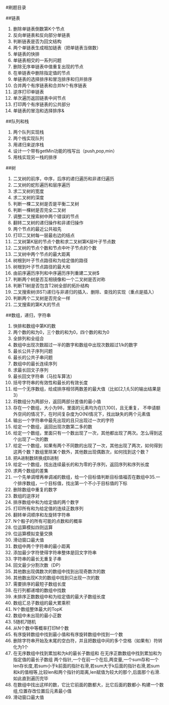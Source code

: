 #刷题目录

##链表
1. 删除单链表倒数第K个节点
2. 反向单链表和反向部分单链表
3. 判断链表是否为回文结构
4. 两个单链表生成相加链表（把单链表当做数）
5. 单链表的快排
6. 单链表相交的一系列问题
7. 删除无序单链表中值重复出现的节点
8. 在单链表中删除指定值的节点
9. 单链表的选择排序和冒泡排序和归并排序
10. 合并两个有序链表和合并N个有序链表
11. 逆序打印单链表
12. 单次遍历返回链表中间节点
13. 打印两个有序链表的公共部分
14. 单链表的冒泡和选择排序&


##队列和栈
1. 两个队列实现栈
2. 两个栈实现队列
3. 用递归来逆序栈
4. 设计一个带有getMin功能的栈写出（push,pop,min）
5. 用栈实现另一栈的排序


##树
1. 二叉树的前序，中序，后序的递归遍历和非递归遍历
2. 二叉树的蛇形遍历和层序遍历
3. 求二叉树的宽度
4. 求二叉树的深度
5. 判断一棵二叉树是否是平衡二叉树
6. 判断一棵树是否完全二叉树
7. 调整二叉搜索树中两个错误的节点
8. 翻转二叉树的递归操作和非递归操作
9. 两个节点的最近公共祖先
10. 打印二叉树每一层最右边的结点
11. 二叉树第K层的节点个数和求二叉树第K层叶子节点数
12. 二叉树的节点个数和节点中叶子节点的个数
13. 二叉树中两个节点的最大距离
14. 树根到叶子节点路径和为给定值的路径
15. 树根到叶子节点路径的最大和
16. 由前序遍历序列和中序遍历序列重建二叉树$
17. 判断两个树是否互相镜像和一个二叉树是否对称
18. 判断T1树是否包含T2树全部的拓扑结构
19. 二叉搜索树(BST)递归与非递归的插入、删除、查找的实现（重点是插入）
20. 判断两个二叉树是否完全一样
21. 二叉搜索的第K大的节点


##数组，递归，字符串
1. 快排和数组中第K的数
2. 两个数的和为0，三个数的和为0，四个数的和为0
3. 全排列和全组合
4. 数组中出现次数超过一半的数字和数组中出现次数超过1/k的数字
5. 最长公共子序列问题
6. 最长的公共子串问题
7. 数组中的最长连续序列
8. 求最长回文子序列
9. 最长回文字符串（马拉车算法）
10. 括号字符串的有效性和最长的有效长度
11. 给一个无序数组，给成排序相邻两数差的最大值（比如[2,1,6,5]的输出结果是3）
12. 将数组分为两部分，返回两部分差值的最小值
13. 存在一个数组，大小为98，里面的元素均为在[1,100]，且无重复， 不申请额外空间的情况下，在时间复杂度为O(N)情况下，找出缺失的两个元素值
14. 输出一个字符串中最先出现的且只出现过一次的字符
15. 给定一个数组，返回出现次数第二多的数
16. 给定一个数组，里面只有一个数出现了一次，其他都出现了两次。怎么得到这个出现了一次的数
17. 给定一个数组，如果有两个不同数的出现了一次，其他出现了两次，如何得到这两个数？数组里除某个数外，其他数出现偶数次，如何找到这个数？
18. 把A进制数转换成B进制
19. 给定一个数组，找出连续最长的和为零的子序列，返回序列和序列长度
20. 求两个数组的差集
21. 一个先单调增再单调减的数组，给一个目标值判断目标值福否在数组中35.一个排序数组，一个目标值，找出第一个不小于目标值的下标
22. 删除数组中重复的数字
23. 数组的逆序对
24. 排序数组中和为给定值的两个数字
25. 打印所有和为给定值的连续正数序列
26. 翻转单词顺序和左旋转字符串
27. N个骰子的所有可能的点数和的概率
28. 位运算模拟四则运算
29. 位运算模拟变量交换
30. 滑动窗口最大值
31. 数组中两个字符串的最小距离
32. 添加最少字符使得字符串整体是回文字符串
33. 字符串的最长无重复子串
34. 回文最少分割次数（DP）
35. 其他数出现偶数次的数组中找到出现奇数次的数
36. 其他数出现K次的数组中找到只出现一次的数
37. 需要排序的最短子数组长度
38. 在行列都递增的数组中找数
39. 未排序正数数组中和为给定值的最大子数组长度
40. 数组汇总子数组的最大累乘积
41. N个数组整体最大的TopK
42. 数组中未出现的最小正数
43. 5随机7随机
44. 从N个数中等概率打印M个数
45. 有序旋转数组中找到最小值和有序旋转数组中找到一个数
46. 删除字符串开始及末尾的空白符，并且把数组中间的多个空格（如果有）符转化为1个
47. 在无序数组中找到累加和为k的最长子数组和 在无序正数数组中找到累加和为指定值的最长子数组
    两个指针,一个在前一个在后,两变量,一个sum存和一个len存长度,若sum小于k前面的指针右滑,若sum大于k后面的指针右滑,若sum和k的值相等,比较len和两个指针的距离,len赋值为较大的那个,后面那个右滑.如此直到遍历完毕
48. 在数组中找出这样的数，它比它前面的数都大，比它后面的数都小
    构建一个数组,位置存改位置后元素最小值
49. 滑动窗口最大值